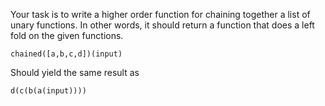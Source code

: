 <p>Your task is to write a higher order function for chaining together
a list of unary functions. In other words, it should return a function
that does a left fold on the given functions.</p>
<pre><code class="language-python"><span class="cm-variable">chained</span>([<span class="cm-variable">a</span>,<span class="cm-variable">b</span>,<span class="cm-variable">c</span>,<span class="cm-variable">d</span>])(<span class="cm-builtin">input</span>)
</code></pre>
<p>Should yield the same result as</p>
<pre><code class="language-python"><span class="cm-variable">d</span>(<span class="cm-variable">c</span>(<span class="cm-variable">b</span>(<span class="cm-variable">a</span>(<span class="cm-builtin">input</span>))))
</code></pre>
